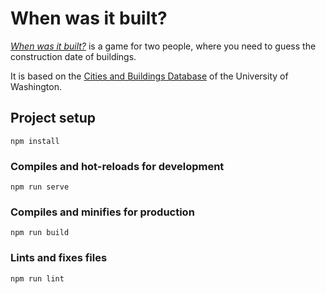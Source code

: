 # When was it built?

[*When was it built?*](http://blog.nkb.fr/when-was-it-built/) is a game for two people, where you need to guess the construction date of buildings.

It is based on the [Cities and Buildings Database](https://content.lib.washington.edu/buildingsweb/index.html) of the University of Washington.

## Project setup
```
npm install
```

### Compiles and hot-reloads for development
```
npm run serve
```

### Compiles and minifies for production
```
npm run build
```

### Lints and fixes files
```
npm run lint
```
